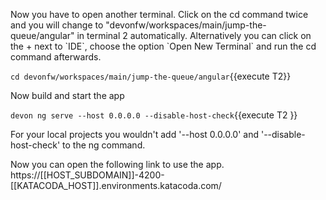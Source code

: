 

Now you have to open another terminal. Click on the cd command twice and you will change to &#34;devonfw/workspaces/main/jump-the-queue/angular&#34; in terminal 2 automatically. Alternatively you can click on the + next to \`IDE\`, choose the option \`Open New Terminal\` and run the cd command afterwards. 


`cd devonfw/workspaces/main/jump-the-queue/angular`{{execute T2}}


Now build and start the app
 

`devon ng serve --host 0.0.0.0 --disable-host-check`{{execute T2 }}

For your local projects you wouldn't add '--host 0.0.0.0' and '--disable-host-check' to the ng command.


Now you can open the following link to use the app. 
https://[[HOST_SUBDOMAIN]]-4200-[[KATACODA_HOST]].environments.katacoda.com/
 

